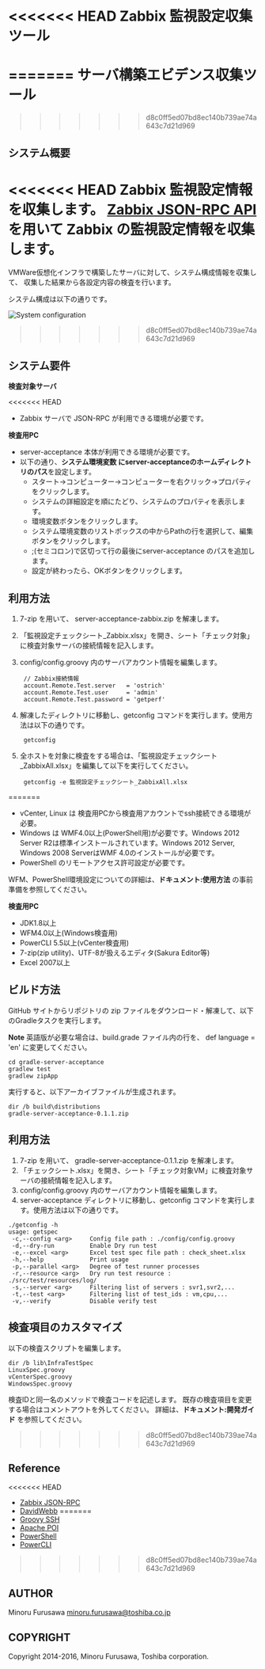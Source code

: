 <<<<<<< HEAD
Zabbix 監視設定収集ツール
=========================
=======
サーバ構築エビデンス収集ツール
==============================
>>>>>>> d8c0ff5ed07bd8ec140b739ae74a643c7d21d969

システム概要
------------

<<<<<<< HEAD
Zabbix 監視設定情報を収集します。
[Zabbix JSON-RPC API](https://www.zabbix.com/documentation/1.8/api/getting_started)
を用いて Zabbix の監視設定情報を収集します。
=======
VMWare仮想化インフラで構築したサーバに対して、システム構成情報を収集して、
収集した結果から各設定内容の検査を行います。

システム構成は以下の通りです。

![System configuration](image/system.png)
>>>>>>> d8c0ff5ed07bd8ec140b739ae74a643c7d21d969

システム要件
------------

**検査対象サーバ**

<<<<<<< HEAD
* Zabbix サーバで JSON-RPC が利用できる環境が必要です。

**検査用PC**

* server-acceptance 本体が利用できる環境が必要です。
* 以下の通り、**システム環境変数 にserver-acceptanceのホームディレクトリのパス**を設定します。
    * スタート→コンピューター→コンピューターを右クリック→プロパティをクリックします。
    * システムの詳細設定を順にたどり、システムのプロパティを表示します。
    * 環境変数ボタンをクリックします。
    * システム環境変数のリストボックスの中からPathの行を選択して、編集ボタンをクリックします。
    * ;(セミコロン)で区切って行の最後にserver-acceptance のパスを追加します。
    * 設定が終わったら、OKボタンをクリックします。

利用方法
--------

1. 7-zip を用いて、 server-acceptance-zabbix.zip を解凍します。
2. 「監視設定チェックシート_Zabbix.xlsx」を開き、シート「チェック対象」に検査対象サーバの接続情報を記入します。
3. config/config.groovy 内のサーバアカウント情報を編集します。

        // Zabbix接続情報
        account.Remote.Test.server   = 'ostrich'
        account.Remote.Test.user     = 'admin'
        account.Remote.Test.password = 'getperf'

4. 解凍したディレクトリに移動し、getconfig コマンドを実行します。使用方法は以下の通りです。

        getconfig

5. 全ホストを対象に検査をする場合は、「監視設定チェックシート_ZabbixAll.xlsx」を編集して以下を実行してください。

        getconfig -e 監視設定チェックシート_ZabbixAll.xlsx
=======
* vCenter, Linux は 検査用PCから検査用アカウントでssh接続できる環境が必要。
* Windows は WMF4.0以上(PowerShell用)が必要です。Windows 2012 Server R2は標準インストールされています。Windows 2012 Server, Windows 2008 ServerはWMF 4.0のインストールが必要です。
* PowerShell のリモートアクセス許可設定が必要です。

WFM、PowerShell環境設定についての詳細は、**ドキュメント:使用方法** の事前準備を参照してください。

**検査用PC**

* JDK1.8以上
* WFM4.0以上(Windows検査用)
* PowerCLI 5.5以上(vCenter検査用)
* 7-zip(zip utility)、UTF-8が扱えるエディタ(Sakura Editor等)
* Excel 2007以上

ビルド方法
----------

GitHub サイトからリポジトリの zip ファイルをダウンロード・解凍して、以下のGradleタスクを実行します。

**Note** 英語版が必要な場合は、build.grade ファイル内の行を、
 def language  = 'en' に変更してください。

```
cd gradle-server-acceptance
gradlew test
gradlew zipApp
```

実行すると、以下アーカイブファイルが生成されます。

```
dir /b build\distributions
gradle-server-acceptance-0.1.1.zip
```

利用方法
--------

1. 7-zip を用いて、 gradle-server-acceptance-0.1.1.zip を解凍します。
2. 「チェックシート.xlsx」を開き、シート「チェック対象VM」に検査対象サーバの接続情報を記入します。
3. config/config.groovy 内のサーバアカウント情報を編集します。
4. server-acceptance ディレクトリに移動し、getconfig コマンドを実行します。使用方法は以下の通りです。

```
./getconfig -h
usage: getspec
 -c,--config <arg>     Config file path : ./config/config.groovy
 -d,--dry-run          Enable Dry run test
 -e,--excel <arg>      Excel test spec file path : check_sheet.xlsx
 -h,--help             Print usage
 -p,--parallel <arg>   Degree of test runner processes
 -r,--resource <arg>   Dry run test resource : ./src/test/resources/log/
 -s,--server <arg>     Filtering list of servers : svr1,svr2,...
 -t,--test <arg>       Filtering list of test_ids : vm,cpu,...
 -v,--verify           Disable verify test
```

検査項目のカスタマイズ
----------------------

以下の検査スクリプトを編集します。

```
dir /b lib\InfraTestSpec
LinuxSpec.groovy
vCenterSpec.groovy
WindowsSpec.groovy
```

検査IDと同一名のメソッドで検査コードを記述します。
既存の検査項目を変更する場合はコメントアウトを外してください。
詳細は、**ドキュメント:開発ガイド** を参照してください。
>>>>>>> d8c0ff5ed07bd8ec140b739ae74a643c7d21d969

Reference
---------

<<<<<<< HEAD
* [Zabbix JSON-RPC](https://www.zabbix.com/documentation/1.8/api/getting_started)
* [DavidWebb](http://hgoebl.github.io/DavidWebb/)
=======
* [Groovy SSH](https://github.com/int128/groovy-ssh)
* [Apache POI](https://poi.apache.org/)
* [PowerShell](https://github.com/PowerShell/PowerShell)
* [PowerCLI](https://www.vmware.com/support/developer/PowerCLI/)
>>>>>>> d8c0ff5ed07bd8ec140b739ae74a643c7d21d969

AUTHOR
-----------

Minoru Furusawa <minoru.furusawa@toshiba.co.jp>

COPYRIGHT
-----------

Copyright 2014-2016, Minoru Furusawa, Toshiba corporation.
